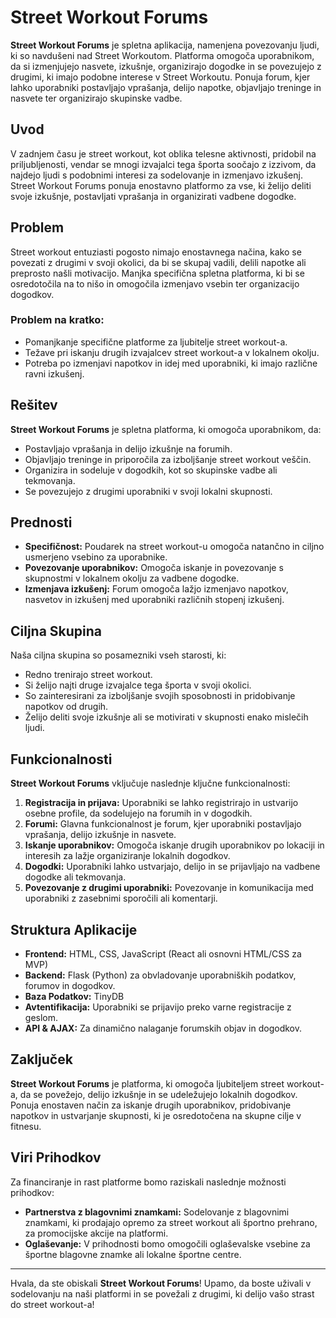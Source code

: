 # Street Workout Forums

**Street Workout Forums** je spletna aplikacija, namenjena povezovanju ljudi, ki so navdušeni nad Street Workoutom. Platforma omogoča uporabnikom, da si izmenjujejo nasvete, izkušnje, organizirajo dogodke in se povezujejo z drugimi, ki imajo podobne interese v Street Workoutu. Ponuja forum, kjer lahko uporabniki postavljajo vprašanja, delijo napotke, objavljajo treninge in nasvete ter organizirajo skupinske vadbe.

## Uvod

V zadnjem času je street workout, kot oblika telesne aktivnosti, pridobil na priljubljenosti, vendar se mnogi izvajalci tega športa soočajo z izzivom, da najdejo ljudi s podobnimi interesi za sodelovanje in izmenjavo izkušenj. Street Workout Forums ponuja enostavno platformo za vse, ki želijo deliti svoje izkušnje, postavljati vprašanja in organizirati vadbene dogodke.

## Problem

Street workout entuziasti pogosto nimajo enostavnega načina, kako se povezati z drugimi v svoji okolici, da bi se skupaj vadili, delili napotke ali preprosto našli motivacijo. Manjka specifična spletna platforma, ki bi se osredotočila na to nišo in omogočila izmenjavo vsebin ter organizacijo dogodkov.

### Problem na kratko:
- Pomanjkanje specifične platforme za ljubitelje street workout-a.
- Težave pri iskanju drugih izvajalcev street workout-a v lokalnem okolju.
- Potreba po izmenjavi napotkov in idej med uporabniki, ki imajo različne ravni izkušenj.

## Rešitev

**Street Workout Forums** je spletna platforma, ki omogoča uporabnikom, da:
- Postavljajo vprašanja in delijo izkušnje na forumih.
- Objavljajo treninge in priporočila za izboljšanje street workout veščin.
- Organizira in sodeluje v dogodkih, kot so skupinske vadbe ali tekmovanja.
- Se povezujejo z drugimi uporabniki v svoji lokalni skupnosti.

## Prednosti

- **Specifičnost:** Poudarek na street workout-u omogoča natančno in ciljno usmerjeno vsebino za uporabnike.
- **Povezovanje uporabnikov:** Omogoča iskanje in povezovanje s skupnostmi v lokalnem okolju za vadbene dogodke.
- **Izmenjava izkušenj:** Forum omogoča lažjo izmenjavo napotkov, nasvetov in izkušenj med uporabniki različnih stopenj izkušenj.

## Ciljna Skupina

Naša ciljna skupina so posamezniki vseh starosti, ki:
- Redno trenirajo street workout.
- Si želijo najti druge izvajalce tega športa v svoji okolici.
- So zainteresirani za izboljšanje svojih sposobnosti in pridobivanje napotkov od drugih.
- Želijo deliti svoje izkušnje ali se motivirati v skupnosti enako mislečih ljudi.

## Funkcionalnosti

**Street Workout Forums** vključuje naslednje ključne funkcionalnosti:
1. **Registracija in prijava:** Uporabniki se lahko registrirajo in ustvarijo osebne profile, da sodelujejo na forumih in v dogodkih.
2. **Forumi:** Glavna funkcionalnost je forum, kjer uporabniki postavljajo vprašanja, delijo izkušnje in nasvete.
3. **Iskanje uporabnikov:** Omogoča iskanje drugih uporabnikov po lokaciji in interesih za lažje organiziranje lokalnih dogodkov.
4. **Dogodki:** Uporabniki lahko ustvarjajo, delijo in se prijavljajo na vadbene dogodke ali tekmovanja.
5. **Povezovanje z drugimi uporabniki:** Povezovanje in komunikacija med uporabniki z zasebnimi sporočili ali komentarji.

## Struktura Aplikacije

- **Frontend:** HTML, CSS, JavaScript (React ali osnovni HTML/CSS za MVP)
- **Backend:** Flask (Python) za obvladovanje uporabniških podatkov, forumov in dogodkov.
- **Baza Podatkov:** TinyDB
- **Avtentifikacija:** Uporabniki se prijavijo preko varne registracije z geslom.
- **API & AJAX:** Za dinamično nalaganje forumskih objav in dogodkov.

## Zaključek

**Street Workout Forums** je platforma, ki omogoča ljubiteljem street workout-a, da se povežejo, delijo izkušnje in se udeležujejo lokalnih dogodkov. Ponuja enostaven način za iskanje drugih uporabnikov, pridobivanje napotkov in ustvarjanje skupnosti, ki je osredotočena na skupne cilje v fitnesu.

## Viri Prihodkov

Za financiranje in rast platforme bomo raziskali naslednje možnosti prihodkov:
- **Partnerstva z blagovnimi znamkami:** Sodelovanje z blagovnimi znamkami, ki prodajajo opremo za street workout ali športno prehrano, za promocijske akcije na platformi.
- **Oglaševanje:** V prihodnosti bomo omogočili oglaševalske vsebine za športne blagovne znamke ali lokalne športne centre.

---

Hvala, da ste obiskali **Street Workout Forums**! Upamo, da boste uživali v sodelovanju na naši platformi in se povežali z drugimi, ki delijo vašo strast do street workout-a!
